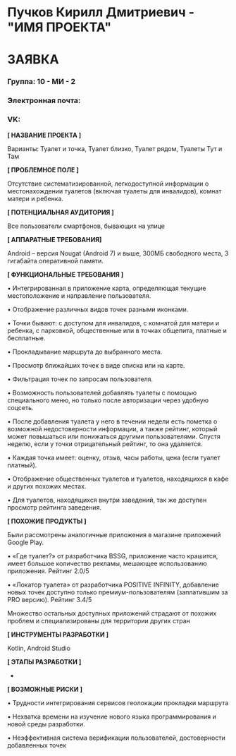 # Пучков Кирилл Дмитриевич - "ИМЯ ПРОЕКТА"
# **ЗАЯВКА**
### Группа: 10 - МИ - 2
### Электронная почта: 
### VK: 

**[ НАЗВАНИЕ ПРОЕКТА ]**

Варианты: Туалет и точка, Туалет близко, Туалет рядом, Туалеты Тут и Там

**[ ПРОБЛЕМНОЕ ПОЛЕ ]**

Отсутствие систематизированной, легкодоступной информации о местонахождении туалетов (включая туалеты для инвалидов), комнат матери и ребенка.

**[ ПОТЕНЦИАЛЬНАЯ АУДИТОРИЯ ]**

Все пользователи смартфонов, бывающих на улице

**[ АППАРАТНЫЕ ТРЕБОВАНИЯ]**

Android – версия Nougat (Android 7) и выше, 300МБ свободного места, 3 гигабайта оперативной памяти.

**[ ФУНКЦИОНАЛЬНЫЕ ТРЕБОВАНИЯ ]**

  •	Интегрированная в приложение карта, определяющая текущие местоположение и направление пользователя.

  •	Отображение различных видов точек разными иконками.

  •	Точки бывают: с доступом для инвалидов, с комнатой для матери и ребенка, с парковкой, общественные или в точках общепита, платные и бесплатные.

  •	Прокладывание маршрута до выбранного места.

  •	Просмотр ближайших точек в виде списка или на карте.

  •	Фильтрация точек по запросам пользователя.

  •	Возможность пользователей добавлять туалеты с помощью специального меню, но только после авторизации через удобную соцсеть.

  •	После добавления туалета у него в течении недели есть пометка о возможной недостоверности информации, а также рейтинг, который может повышаться или 
  понижаться другими пользователями. Спустя неделю, если у точки отрицательный рейтинг, то она удаляется. 

  •	Каждая точка имеет: оценку, отзыв, часы работы, цена (если туалет платный).

  •	Отображение общественных туалетов и туалетов, находящихся в кафе и других похожих местах.

  •	Для туалетов, находящихся внутри заведений, так же доступен просмотр рейтинга заведения.


**[ ПОХОЖИЕ ПРОДУКТЫ ]**

Были рассмотрены аналогичные приложения в магазине приложений Google Play.

  •	«Где туалет?» от разработчика BSSG, приложение часто крашится, имеет большое количество рекламы, мешающее использованию приложения. Рейтинг 2.0/5

  •	«Локатор туалета» от разработчика POSITIVE INFINITY, добавление новых точек доступно только премиум-пользователям (заплатившим за PRO версию). Рейтинг 3.4/5

Множество остальных доступных приложений страдают от похожих проблем и специализированы для территории других стран


**[ ИНСТРУМЕНТЫ РАЗРАБОТКИ ]**

Kotlin, Android Studio

**[ ЭТАПЫ РАЗРАБОТКИ ]**

-

**[ ВОЗМОЖНЫЕ РИСКИ ]**

  •	Трудности интегрирования сервисов геолокации прокладки маршрута
  
  •	Нехватка времени на изучение нового языка программирования и новой среды разработки.
  
  •	Неэффективная система верификации пользователей, достоверности добавленных точек
  

